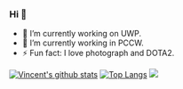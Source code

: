 ### Hi 👋
- 🔭 I’m currently working on UWP.
- 🌱 I’m currently working in PCCW.
- ⚡ Fun fact: I love photograph and DOTA2.

[![Vincent's github stats](https://github-readme-stats.vercel.app/api?username=hupo376787&show_icons=true)](https://github.com/hupo376787/github-readme-stats)
[![Top Langs](https://github-readme-stats.vercel.app/api/top-langs/?username=hupo376787)](https://github.com/hupo376787/github-readme-stats)
![](https://github.com/hupo376787/hupo376787/blob/master/VincentLoveGithub.jpg)

<!--
**hupo376787/hupo376787** is a ✨ _special_ ✨ repository because its `README.md` (this file) appears on your GitHub profile.

Here are some ideas to get you started:

- 🔭 I’m currently working on ...
- 🌱 I’m currently learning ...
- 👯 I’m looking to collaborate on ...
- 🤔 I’m looking for help with ...
- 💬 Ask me about ...
- 📫 How to reach me: ...
- 😄 Pronouns: ...
- ⚡ Fun fact: ...
-->
